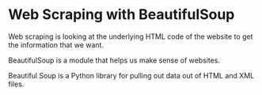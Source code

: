# Web Scraping with BeautifulSoup

Web scraping is looking at the underlying HTML code of the website to get the information that we want.

BeautifulSoup is a module that helps us make sense of websites.

Beautiful Soup is a Python library for pulling out data out of HTML and XML files.
